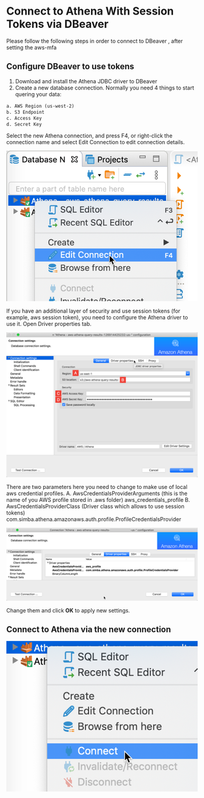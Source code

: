 # Connect to Athena With Session Tokens via DBeaver

Please follow the following steps in order to connect to DBeaver , after setting the aws-mfa

## Configure DBeaver to use tokens
1. Download and install the Athena JDBC driver to DBeaver
2. Create a new database connection. Normally you need 4 things to start quering your data:
```text
a. AWS Region (us-west-2)
b. S3 Endpoint
c. Access Key
d. Secret Key
```
Select the new Athena connection, and press F4, or right-click the connection name and select Edit Connection to edit connection details.

<img src="./image-20200113144829646.png" />

If you have an additional layer of security and use session tokens (for example, aws session token), you need to configure the Athena driver to use it. Open Driver properties tab.

<img src="./image-20200113144811383.png" />

There are two parameters here you need to change to make use of local aws credential profiles.
A. AwsCredentialsProviderArguments (this is the name of you AWS profile stored in .aws folder)
aws_credentials_profile B. AwsCredentialsProviderClass (Driver class which allows to use session tokens)
com.simba.athena.amazonaws.auth.profile.ProfileCredentialsProvider

<img src="./image-20200113144924061.png" />

Change them and click **OK** to apply new settings.

## Connect to Athena via the new connection

<img src="./image-20200113153856688.png" />


